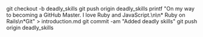 
  git checkout -b deadly_skills
git push origin deadly_skills
printf "On my way to becoming a GitHub Master. I love Ruby and JavaScript.\n\n* Ruby on Rails\n*Git" > introduction.md
git commit -am "Added deadly skills"
git push origin deadly_skills
